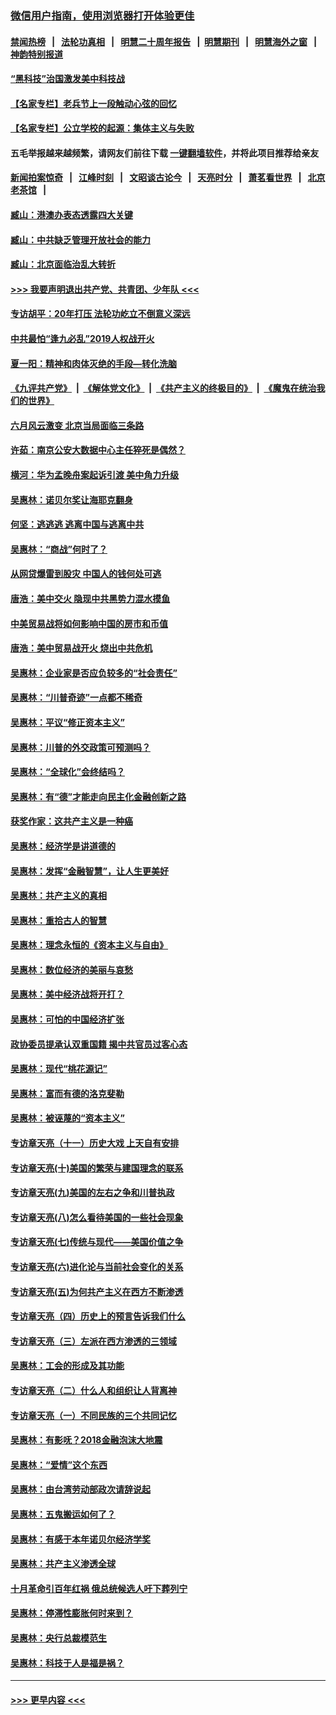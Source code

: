 ### [微信用户指南，使用浏览器打开体验更佳](https://github.com/gfw-breaker/banned-news1/blob/master/indexes/wechat-guide.md?t=0)
#### [禁闻热榜](热点新闻.md?t=0)  &nbsp;&nbsp;|&nbsp;&nbsp; [法轮功真相](https://github.com/gfw-breaker/truth/blob/master/README.md?t=0) &nbsp;&nbsp;|&nbsp;&nbsp; [明慧二十周年报告](https://github.com/gfw-breaker/mh-reports/blob/master/README.md?t=0) &nbsp;&nbsp;|&nbsp;&nbsp;[明慧期刊](https://github.com/gfw-breaker/mh-qikan) &nbsp;&nbsp;|&nbsp;&nbsp; [明慧海外之窗](https://github.com/gfw-breaker/mh-news/blob/master/README.md?t=0) &nbsp;&nbsp;|&nbsp;&nbsp; [神韵特别报道](https://github.com/gfw-breaker/mh-news/blob/master/shenyun.md?t=0)
#### [“黑科技”治国激发美中科技战](../pages/nsc423/n11638056.md?t=02040355) 
#### [【名家专栏】老兵节上一段触动心弦的回忆](../pages/nsc423/n11646016.md?t=02040355) 
#### [【名家专栏】公立学校的起源：集体主义与失败](../pages/nsc423/n11601833.md?t=02040355) 
#### 五毛举报越来越频繁，请网友们前往下载 [一键翻墙软件](https://github.com/gfw-breaker/ssr-accounts)，并将此项目推荐给亲友
#### [新闻拍案惊奇](https://github.com/gfw-breaker/banned-news1/blob/master/pages/link4.md) &nbsp;&nbsp;|&nbsp;&nbsp; [江峰时刻](https://github.com/gfw-breaker/banned-news1/blob/master/pages/link4.md) &nbsp;&nbsp;|&nbsp;&nbsp; [文昭谈古论今](https://github.com/gfw-breaker/banned-news1/blob/master/pages/link4.md) &nbsp;&nbsp;|&nbsp;&nbsp; [天亮时分](https://github.com/gfw-breaker/banned-news1/blob/master/pages/link4.md) &nbsp;&nbsp;|&nbsp;&nbsp; [萧茗看世界](https://github.com/gfw-breaker/banned-news1/blob/master/pages/link4.md) &nbsp;&nbsp;|&nbsp;&nbsp; [北京老茶馆](https://github.com/gfw-breaker/banned-news1/blob/master/pages/link4.md) &nbsp;&nbsp;|&nbsp;&nbsp; 
#### [臧山：港澳办表态透露四大关键](../pages/nsc423/n11421628.md?t=02040355) 
#### [臧山：中共缺乏管理开放社会的能力](../pages/nsc423/n11407457.md?t=02040355) 
#### [臧山：北京面临治乱大转折](../pages/nsc423/n11406895.md?t=02040355) 
#### [>>> 我要声明退出共产党、共青团、少年队 <<<](https://github.com/begood0513/goodnews/blob/master/quit/letter.md) 
#### [专访胡平：20年打压 法轮功屹立不倒意义深远](../pages/nsc423/n11398800.md?t=02040355) 
#### [中共最怕“逢九必乱”2019人权战开火](../pages/nsc423/n11385248.md?t=02040355) 
#### [夏一阳：精神和肉体灭绝的手段—转化洗脑](../pages/nsc423/n11368250.md?t=02040355) 
#### [《九评共产党》](https://github.com/begood0513/9ping.md/blob/master/README.md) &nbsp;|&nbsp; [《解体党文化》](../../../../jtdwh.md/blob/master/README.md)  &nbsp;|&nbsp; [《共产主义的终极目的》](../../../../gczydzjmd.md/blob/master/README.md) &nbsp;|&nbsp; [《魔鬼在统治我们的世界》](../../../../mgztzwmdsj.md/blob/master/README.md) 
#### [六月风云激变 北京当局面临三条路](../pages/nsc423/n11313668.md?t=02040355) 
#### [许茹：南京公安大数据中心主任猝死是偶然？](../pages/nsc423/n11064744.md?t=02040355) 
#### [横河：华为孟晚舟案起诉引渡 美中角力升级](../pages/nsc423/n11027230.md?t=02040355) 
#### [吴惠林：诺贝尔奖让海耶克翻身](../pages/nsc423/n10890049.md?t=02040355) 
#### [何坚：逃逃逃 逃离中国与逃离中共](../pages/nsc423/n10592891.md?t=02040355) 
#### [吴惠林：“商战”何时了？](../pages/nsc423/n10573558.md?t=02040355) 
#### [从网贷爆雷到股灾 中国人的钱何处可逃](../pages/nsc423/n10572800.md?t=02040355) 
#### [唐浩：美中交火 隐现中共黑势力混水摸鱼](../pages/nsc423/n10544040.md?t=02040355) 
#### [中美贸易战将如何影响中国的房市和币值](../pages/nsc423/n10543697.md?t=02040355) 
#### [唐浩：美中贸易战开火 烧出中共危机](../pages/nsc423/n10540126.md?t=02040355) 
#### [吴惠林：企业家是否应负较多的“社会责任”](../pages/nsc423/n10535022.md?t=02040355) 
#### [吴惠林：“川普奇迹”一点都不稀奇](../pages/nsc423/n10512808.md?t=02040355) 
#### [吴惠林：平议“修正资本主义”](../pages/nsc423/n10495724.md?t=02040355) 
#### [吴惠林：川普的外交政策可预测吗？](../pages/nsc423/n10462387.md?t=02040355) 
#### [吴惠林：“全球化”会终结吗？](../pages/nsc423/n10452838.md?t=02040355) 
#### [吴惠林：有“德”才能走向民主化金融创新之路](../pages/nsc423/n10432292.md?t=02040355) 
#### [获奖作家：这共产主义是一种癌](../pages/nsc423/n10431541.md?t=02040355) 
#### [吴惠林：经济学是讲道德的](../pages/nsc423/n10398014.md?t=02040355) 
#### [吴惠林：发挥“金融智慧”，让人生更美好](../pages/nsc423/n10375019.md?t=02040355) 
#### [吴惠林：共产主义的真相](../pages/nsc423/n10351394.md?t=02040355) 
#### [吴惠林：重拾古人的智慧](../pages/nsc423/n10337691.md?t=02040355) 
#### [吴惠林：理念永恒的《资本主义与自由》](../pages/nsc423/n10316274.md?t=02040355) 
#### [吴惠林：数位经济的美丽与哀愁](../pages/nsc423/n10292946.md?t=02040355) 
#### [吴惠林：美中经济战将开打？](../pages/nsc423/n10258825.md?t=02040355) 
#### [吴惠林：可怕的中国经济扩张](../pages/nsc423/n10219147.md?t=02040355) 
#### [政协委员提承认双重国籍 揭中共官员过客心态](../pages/nsc423/n10208809.md?t=02040355) 
#### [吴惠林：现代“桃花源记”](../pages/nsc423/n10185234.md?t=02040355) 
#### [吴惠林：富而有德的洛克斐勒](../pages/nsc423/n10142264.md?t=02040355) 
#### [吴惠林：被诬蔑的“资本主义”](../pages/nsc423/n10124816.md?t=02040355) 
#### [专访章天亮（十一）历史大戏 上天自有安排](../pages/nsc423/n10094905.md?t=02040355) 
#### [专访章天亮(十)美国的繁荣与建国理念的联系](../pages/nsc423/n10094899.md?t=02040355) 
#### [专访章天亮(九)美国的左右之争和川普执政](../pages/nsc423/n10094889.md?t=02040355) 
#### [专访章天亮(八)怎么看待美国的一些社会现象](../pages/nsc423/n10094857.md?t=02040355) 
#### [专访章天亮(七)传统与现代——美国价值之争](../pages/nsc423/n10093140.md?t=02040355) 
#### [专访章天亮(六)进化论与当前社会变化的关系](../pages/nsc423/n10092036.md?t=02040355) 
#### [专访章天亮(五)为何共产主义在西方不断渗透](../pages/nsc423/n10083620.md?t=02040355) 
#### [专访章天亮（四）历史上的预言告诉我们什么](../pages/nsc423/n10083606.md?t=02040355) 
#### [专访章天亮（三）左派在西方渗透的三领域](../pages/nsc423/n10081115.md?t=02040355) 
#### [吴惠林：工会的形成及其功能](../pages/nsc423/n10080633.md?t=02040355) 
#### [专访章天亮（二）什么人和组织让人背离神](../pages/nsc423/n10076637.md?t=02040355) 
#### [专访章天亮（一）不同民族的三个共同记忆](../pages/nsc423/n10074188.md?t=02040355) 
#### [吴惠林：有影呒？2018金融泡沫大地震](../pages/nsc423/n10040534.md?t=02040355) 
#### [吴惠林：“爱情”这个东西](../pages/nsc423/n10019423.md?t=02040355) 
#### [吴惠林：由台湾劳动部政次请辞说起](../pages/nsc423/n9979679.md?t=02040355) 
#### [吴惠林：五鬼搬运如何了？](../pages/nsc423/n9925338.md?t=02040355) 
#### [吴惠林：有感于本年诺贝尔经济学奖](../pages/nsc423/n9871883.md?t=02040355) 
#### [吴惠林：共产主义渗透全球](../pages/nsc423/n9812748.md?t=02040355) 
#### [十月革命引百年红祸 俄总统候选人吁下葬列宁](../pages/nsc423/n9810182.md?t=02040355) 
#### [吴惠林：停滞性膨胀何时来到？](../pages/nsc423/n9764136.md?t=02040355) 
#### [吴惠林：央行总裁模范生](../pages/nsc423/n9728134.md?t=02040355) 
#### [吴惠林：科技于人是福是祸？](../pages/nsc423/n9672982.md?t=02040355) 

----
#### [ >>> 更早内容 <<< ](../indexes/nsc423-earlier.md)
